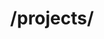 ---
title: /projects/
position_number: 1.0
type: get
description: Получить список проектов
parameters:
  - name: sites
    content: Массив фильтрации
  - name: keywords
    content: Массив ключевых слов
  - name: start_from
    content: Получить проекты новее определенного id
content_markdown: |-
  Возвращает массив проектов относительно параметров фильтрации, если параметры фильтрации не указаны то возвращает 100 последних проектов.

  Этот вызов вернет максимум 100 проектов
  {: .info }
left_code_blocks:
  - code_block: |-
      {
        "sites": [ // массивы фильтрации по биржам, категориям, бюджетам
          {
            "id" : 1, // id биржи
            "cat" : [1], // массив id картегорий
            "subcat" : [30,45], // массив id подкатегорий (Указывайте только подкатегории которые не входят в категории выше)
          },
          {
            "id" : 2, // id биржи
            "budgets" : { // массив фильтрации по бюджетам (ипользуется валюта биржи)
              "budget" : 300, // бюджет от
              "budget_to" : 1500, // бюджет до
              "budget_per_hour" : 15, // бюджет в час от
              "budget_per_hour_to" : 2000, // бюджет в час до
              "price_per_symbol" : 10 // бюджет за 1000 знаков (только для контентных бирж)
            }
          }
        ],
        "keywords" : ["html", "web"], // массив с ключевыми словами или словосочетаниями
        "start_from" : 1622644515080 // получить проекты новее id в таком случае массив будет построен от старых к новым
      }
    title: Пример массива тела запроса
    language: php
right_code_blocks:
  - code_block: |2-
      [
        {
          "id": "1622729542595",
          "name": "MVP product using Betfair API",
          "text": "I'm looking for someone who can build an MVP product which uses the Betfair API. The product would be a web app that uses the Betfair API to obtain odds and then add to betslip in betfair to place the bets. First off I need to know if my idea is viable and can be achieved. Then to build an MVP to test it works.",
          "budgets": {
            "budget": "1000",
            "budget_to": "0",
            "budget_per_hour": "0",
            "budget_per_hour_to": "0",
            "price_per_symbol": "0"
          },
          "website": {
            "id": "8",
            "name": "Upwork.com",
            "logo": "https://jobned.com/img/sites/upwork.png",
            "currency": "$",
            "category": {
                "id": "74",
                "name": "Web, Mobile & Software Dev",
                "subcategory": {
                    "id": "1188",
                    "name": "Full Stack Development"
                }
            }
          },
          "link": "https://jobned.com/link/aHR0cHM6Ly93d3cudXB3b3JrLmNvbS9qb2JzL01WUC1wcm9kdWN0LXVzaW5nLUJldGZhaXItQVBJXyU3RTAxYjkzNTJhNTUxZTJjZWVmZj9zb3VyY2U9cnNz",
          "timestamp": "1622729542"
        },
        {
          "id": "1622729477629",
          "name": "A product company is looking for a permanent React frontend developer",
          "text": "Codedo Limited is a provider of video streaming, transcoding, processing, live composition, storage and delivery solutions. We are looking for a React developer to extend our core team. Primary responsibility is the extension and continued development of a club sound-oriented product that we co-own, the product has ample venture backing and lots of traction. Initial tasks will consist of building out a React frontend for an Electron.js application (no Electron-specific skills needed), continuing with development of fan web interface.",
          "budgets": {
            "budget": "0",
            "budget_to": "0",
            "budget_per_hour": "25",
            "budget_per_hour_to": "45",
            "price_per_symbol": "0"
          },
          "website": {
            "id": "8",
            "name": "Upwork.com",
            "logo": "https://jobned.com/img/sites/upwork.png",
            "currency": "$",
            "category": {
                "id": "74",
                "name": "Web, Mobile & Software Dev",
                "subcategory": {
                    "id": "1186",
                    "name": "Front-End Development"
                }
            }
          },
          "link": "https://jobned.com/link/aHR0cHM6Ly93d3cudXB3b3JrLmNvbS9qb2JzL3Byb2R1Y3QtY29tcGFueS1sb29raW5nLWZvci1wZXJtYW5lbnQtUmVhY3QtZnJvbnRlbmQtZGV2ZWxvcGVyXyU3RTAxMmRiYjdlYTg4OGQyY2FlOD9zb3VyY2U9cnNz",
          "timestamp": "1622729477"
        },
      ]
    title: Response
    language: json
  - code_block: |2-
      {
        "error": "Projects not found"
      }
    title: Error
    language: json
---